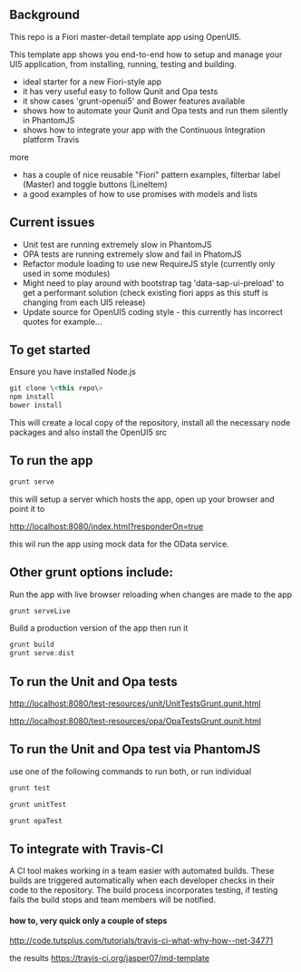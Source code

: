 ## Background
This repo is a Fiori master-detail template app using OpenUI5.

This template app shows you end-to-end how to setup and manage your UI5 application, from installing, running, testing and building.
- ideal starter for a new Fiori-style app
- it has very useful easy to follow Qunit and Opa tests
- it show cases 'grunt-openui5' and Bower features available
- shows how to automate your Qunit and Opa tests and run them silently in PhantomJS
- shows how to integrate your app with the Continuous Integration platform Travis

more
- has a couple of nice reusable "Fiori" pattern examples, filterbar label (Master) and toggle buttons (LineItem)
- a good examples of how to use promises with models and lists

## Current issues
- Unit test are running extremely slow in PhantomJS
- OPA tests are running extremely slow and fail in PhatomJS
- Refactor module loading to use new RequireJS style (currently only used in some modules)
- Might need to play around with bootstrap tag \'data-sap-ui-preload\' to get a performant solution (check existing fiori apps as this stuff is changing from each UI5 release)
- Update source for OpenUI5 coding style - this currently has incorrect quotes for example...

## To get started
Ensure you have installed Node.js

```javascript
git clone \<this repo\>
npm install
bower install
```
This will create a local copy of the repository, install all the necessary node packages and also install the OpenUI5 src

## To run the app
```javascript
grunt serve
```
this will setup a server which hosts the app, open up your browser and point it to

[http://localhost:8080/index.html?responderOn=true](http://localhost:8080/index.html?responderOn=true)

this wil run the app using mock data for the OData service.

## Other grunt options include:
Run the app with live browser reloading when changes are made to the app
```javascript
grunt serveLive
```

Build a production version of the app then run it
```javascript
grunt build
grunt serve:dist
```

## To run the Unit and Opa tests

[http://localhost:8080/test-resources/unit/UnitTestsGrunt.qunit.html](http://localhost:8080/test-resources/unit/UnitTestsGrunt.qunit.html)

[http://localhost:8080/test-resources/opa/OpaTestsGrunt.qunit.html](http://localhost:8080/test-resources/opa/OpaTestsGrunt.qunit.html)

## To run the Unit and Opa test via PhantomJS
use one of the following commands to run both, or run individual
```javascript
grunt test

grunt unitTest

grunt opaTest
```
## To integrate with Travis-CI
A CI tool makes working in a team easier with automated builds. These builds are triggered automatically when each developer checks in their code to the repository. The build process incorporates testing, if testing fails the build stops and team members will be notified.

#### how to, very quick only a couple of steps
http://code.tutsplus.com/tutorials/travis-ci-what-why-how--net-34771

the results
https://travis-ci.org/jasper07/md-template



